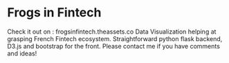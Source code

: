# Frogs in Fintech
Check it out on : frogsinfintech.theassets.co
Data Visualization helping at grasping French Fintech ecosystem. Straightforward python flask backend, D3.js and bootstrap for the front. Please contact me if you have comments and ideas!
